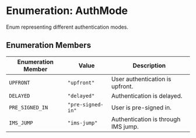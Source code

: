 # Enumeration: AuthMode

Enum representing different authentication modes.

## Enumeration Members

| Enumeration Member | Value | Description |
| ------ | ------ | ------ |
| `UPFRONT` | `"upfront"` | User authentication is upfront. |
| `DELAYED` | `"delayed"` | Authentication is delayed. |
| `PRE_SIGNED_IN` | `"pre-signed-in"` | User is pre-signed in. |
| `IMS_JUMP` | `"ims-jump"` | Authentication is through IMS jump. |
